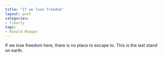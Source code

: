 ```yaml
---
title: "If we lose freedom"
layout: post
categories:
- liberty
tags:
- Ronald Reagan
---
```


If we lose freedom here, there is no place to escape to. This is the last stand on earth.